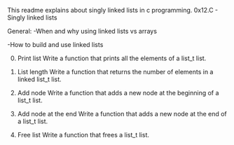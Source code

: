 
This readme explains about singly linked lists in c programming.
0x12.C - Singly linked lists

General:
-When and why using linked lists vs arrays

-How to build and use linked lists



0. Print list
Write a function that prints all the elements of a list_t list.

1. List length
Write a function that returns the number of elements in a linked list_t list.

2. Add node
Write a function that adds a new node at the beginning of a list_t list.

3. Add node at the end
Write a function that adds a new node at the end of a list_t list.

4. Free list
Write a function that frees a list_t list.



